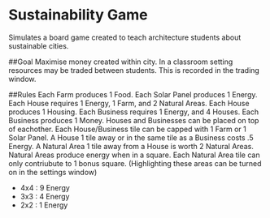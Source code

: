 # Sustainability Game

Simulates a board game created to teach architecture students about sustainable cities. 

##Goal
Maximise money created within city. In a classroom setting resources may be traded between students. This is recorded in the trading window. 

##Rules
Each Farm produces 1 Food. 
Each Solar Panel produces 1 Energy. 
Each House requires 1 Energy, 1 Farm, and 2 Natural Areas. Each House produces 1 Housing. 
Each Business requires 1 Energy, and 4 Houses. Each Business produces 1 Money.
Houses and Businesses can be placed on top of eachother. 
Each House/Business tile can be capped with 1 Farm or 1 Solar Panel. 
A House 1 tile away or in the same tile as a Business costs .5 Energy. 
A Natural Area 1 tile away from a House is worth 2 Natural Areas. 
Natural Areas produce energy when in a square. Each Natural Area tile can only contriubute to 1 bonus square. (Highlighting these areas can be turned on in the settings window)
- 4x4 : 9 Energy
- 3x3 : 4 Energy
- 2x2 : 1 Energy




